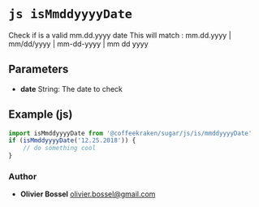 


<!-- @namespace    sugar.js.is -->

# ```js isMmddyyyyDate ```


Check if is a valid mm.dd.yyyy date
This will match : mm.dd.yyyy | mm/dd/yyyy | mm-dd-yyyy | mm dd yyyy

## Parameters

- **date**  String: The date to check



## Example (js)

```js
import isMmddyyyyDate from '@coffeekraken/sugar/js/is/mmddyyyyDate'
if (isMmddyyyyDate('12.25.2018')) {
    // do something cool
}
```


### Author
- **Olivier Bossel** <a href="mailto:olivier.bossel@gmail.com">olivier.bossel@gmail.com</a> 



